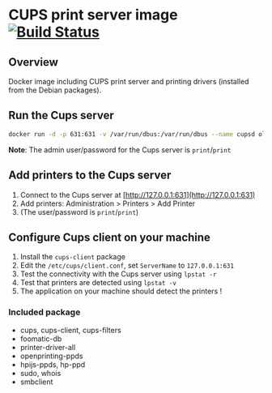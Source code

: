 # CUPS print server image [![Build Status](https://travis-matrix-badges.herokuapp.com/repos/olbat/dockerfiles/branches/master/2)](https://travis-ci.org/olbat/dockerfiles)

## Overview
Docker image including CUPS print server and printing drivers (installed from the Debian packages).

## Run the Cups server
```bash
docker run -d -p 631:631 -v /var/run/dbus:/var/run/dbus --name cupsd olbat/cupsd
```
__Note__: The admin user/password for the Cups server is `print`/`print`

## Add printers to the Cups server
1. Connect to the Cups server at [http://127.0.0.1:631](http://127.0.0.1:631)
2. Add printers: Administration > Printers > Add Printer
3. (The user/password is `print`/`print`)

## Configure Cups client on your machine
1. Install the `cups-client` package
2. Edit the `/etc/cups/client.conf`, set `ServerName` to `127.0.0.1:631`
3. Test the connectivity with the Cups server using `lpstat -r`
4. Test that printers are detected using `lpstat -v`
5. The application on your machine should detect the printers !

### Included package
* cups, cups-client, cups-filters
* foomatic-db
* printer-driver-all
* openprinting-ppds
* hpijs-ppds, hp-ppd
* sudo, whois
* smbclient
